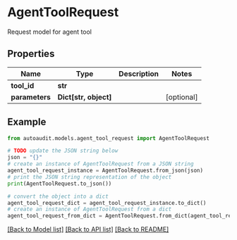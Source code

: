 # AgentToolRequest

Request model for agent tool

## Properties

Name | Type | Description | Notes
------------ | ------------- | ------------- | -------------
**tool_id** | **str** |  | 
**parameters** | **Dict[str, object]** |  | [optional] 

## Example

```python
from autoaudit.models.agent_tool_request import AgentToolRequest

# TODO update the JSON string below
json = "{}"
# create an instance of AgentToolRequest from a JSON string
agent_tool_request_instance = AgentToolRequest.from_json(json)
# print the JSON string representation of the object
print(AgentToolRequest.to_json())

# convert the object into a dict
agent_tool_request_dict = agent_tool_request_instance.to_dict()
# create an instance of AgentToolRequest from a dict
agent_tool_request_from_dict = AgentToolRequest.from_dict(agent_tool_request_dict)
```
[[Back to Model list]](../README.md#documentation-for-models) [[Back to API list]](../README.md#documentation-for-api-endpoints) [[Back to README]](../README.md)


